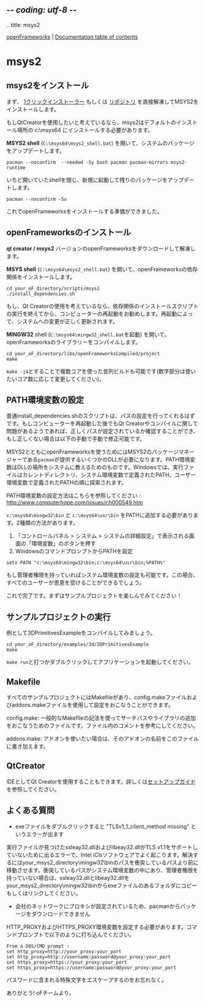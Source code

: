 ## -*- coding: utf-8 -*-
.. title: msys2

[openFrameworks](/) | [Documentation table of contents](table_of_contents.md)

msys2
=====

msys2をインストール
----------------

まず、 [1クリックインストーラー](https://msys2.github.io/) もしくは [リポジトリ](http://sourceforge.net/projects/msys2/files/Base/x86_64/) を直接解凍してMSYS2をインストールします。

もしQtCreatorを使用したいと考えているなら、msys2はデフォルトのインストール場所の c:\msys64 にインストールする必要があります。

**MSYS2 shell** (`C:\msys64\msys2_shell.bat`) を開いて、システムのパッケージをアップデートします。

    pacman --noconfirm  --needed -Sy bash pacman pacman-mirrors msys2-runtime

いちど開いていたshellを閉じ、新規に起動して残りのパッケージをアップデートします。

    pacman --noconfirm -Su

これでopenFrameworksをインストールする準備ができました。


openFrameworksのインストール
-------------------------

**qt creator / msys2** バージョンのopenFrameworksをダウンロードして解凍します。

**MSYS shell** (`C:\msys64\msys2_shell.bat`) を開いて、openFrameworksの依存関係をインストールします。

    cd your_oF_directory/scripts/msys2
    ./install_dependencies.sh`

もし、Qt Creatorの使用を考えているなら、依存関係のインストールスクリプトの実行を終えてから、コンピューターの再起動をお勧めします。再起動によって、システムへの変更が正しく更新されます。

 **MINGW32** shell (`C:\msys64\mingw32_shell.bat`を起動) を開いて、openFrameworksのライブラリーをコンパイルします。 

    cd your_oF_directory/libs/openFrameworksCompiled/project
    make

`make -j4`とすることで複数コアを使った並列ビルドも可能です(数字部分は使いたいコア数に応じて変更してください)。


PATH環境変数の設定
-------------------------

普通install_dependencies.shのスクリプトは、パスの設定を行ってくれるはずです。もしコンピューターを再起動した後でもQt Creatorやコンパイルに関して問題があるようであれば、正しくパスが設定されているか確認することができ、もし正しくない場合は以下の手動で手動で修正可能です。

MSYS2とともにopenFrameworksを使うためにはMSYS2のパッケージマネージャーである`pacman`が提供するいくつかのDLLが必要になります。PATH環境変数はDLLの場所をシステムに教えるためのものです。Windowsでは、実行ファイルはカレントディレクトリ、システム環境変数で定義されたPATH、ユーザー環境変数で定義されたPATHの順に探索されます。

PATH環境変数の設定方法はこちらを参照してください :  http://www.computerhope.com/issues/ch000549.htm

`c:\msys64\mingw32\bin` と `c:\msys64\usr\bin` をPATHに追加する必要があります。2種類の方法があります。

1. 「コントロールパネル > システム > システムの詳細設定」で表示される画面の「環境変数」のボタンを押す
2. WindowsのコマンドプロンプトからPATHを設定

```
setx PATH "c:\msys64\mingw32\bin;c:\msys64\usr\bin;%PATH%"
```

もし管理者権限を持っていればシステム環境変数の設定も可能です。この場合、すべてのユーザーが恩恵を受けることができるでしょう。

これで完了です。まずはサンプルプロジェクトを楽しんでみてください！

サンプルプロジェクトの実行
----------------

例として3DPrimitivesExampleをコンパイルしてみましょう。

    cd your_oF_directory/examples/3d/3DPrimitivesExample
    make

`make run`と打つかダブルクリックしてアプリケーションを起動してください。


Makefile
--------

すべてのサンプルプロジェクトにはMakefileがあり、config.makeファイルおよびaddons.makeファイルを使用して設定をおこなうことができます。

config.make: 一般的なMakefileの記法を使ってサーチパスやライブラリの追加をおこなうためのファイルです。ファイル内のコメントを参考にしてください。

addons.make: アドオンを使いたい場合は、そのアドオンの名前をこのファイルに書き加えます。

QtCreator
---------

IDEとしてQt Creatorを使用することもできます。詳しくは[セットアップガイド](https://openframeworks.cc/ja/setup/qtcreator)を参照してください。

## よくある質問

- exeファイルをダブルクリックすると "TLSv1_1_client_method missing" というエラーが出ます

実行ファイルが見つけたssleay32.dllおよびlibeay32.dllがTLS v1.1をサポートしていないために出るエラーで、Intel iClsソフトウェアでよく起こります。解決するにはyour_msys2_directory\mingw32\binのパスを衝突しているパスより前に移動させます。衝突しているパスがシステム環境変数の中にあり、管理者権限を持っていない場合は、ssleay32.dllとlibeay32.dllをyour_msys2_directory\mingw32\binからexeファイルのあるフォルダにコピーもしくはリンクしてください。

- 会社のネットワークにプロキシが設定されているため、pacmanからパッケージをダウンロードできません

HTTP_PROXYおよびHTTPS_PROXY環境変数を設定する必要があります。コマンドプロンプトで以下のように打ち込んでください。

    From a DOS/CMD prompt :
    set http_proxy=http://your_proxy:your_port
    set http_proxy=http://username:password@your_proxy:your_port
    set https_proxy=https://your_proxy:your_port
    set https_proxy=https://username:password@your_proxy:your_port
パスワードに含まれる特殊文字をエスケープするのをお忘れなく。

ありがとう! oFチームより。

